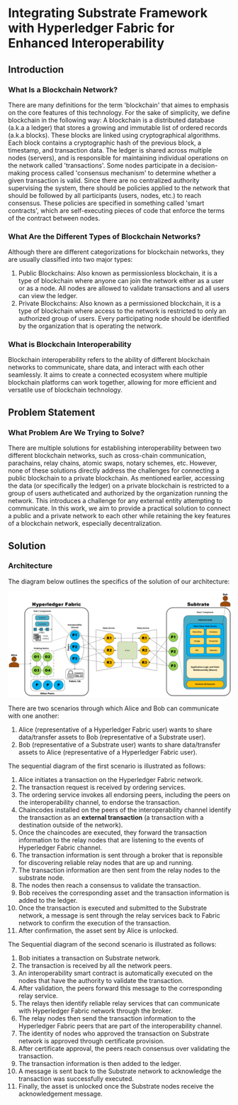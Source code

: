 # Integrating Substrate Framework with Hyperledger Fabric for Enhanced Interoperability
## Introduction
### What Is a Blockchain Network?
There are many definitions for the term 'blockchain' that aimes to emphasis on the core features of this technology. For the sake of simplicity, we define blockchain in the following way:
A blockchain is a distributed database (a.k.a a ledger) that stores a growing and immutable list of ordered records (a.k.a blocks). These blocks are linked using cryptographical algorithms. Each block contains a cryptographic hash of the previous block, a timestamp, and transaction data.
The ledger is shared across multiple nodes (servers), and is responsible for maintaining individual operations on the network called 'transactions'. Some nodes participate in a decision-making process called 'consensus mechanism' to determine whether a given transaction is valid. Since there are no centralized authority supervising the system, there should be policies applied to the network that should be followed by all participants (users, nodes, etc.) to reach consensus. These policies are specified in something called 'smart contracts', which are self-executing pieces of code that enforce the terms of the contract between nodes.
### What Are the Different Types of Blockchain Networks?
Although there are different categorizations for blockchain networks, they are usually classified into two major types:
1. Public Blockchains: Also known as permissionless blockchain, it is a type of blockchain where anyone can join the network either as a user or as a node. All nodes are allowed to validate transactions and all users can view the ledger.
2. Private Blockchains: Also known as a permissioned blockchain, it is a type of blockchain where access to the network is restricted to only an authorized group of users. Every participating node should be identified by the organization that is operating the network.
### What is Blockchain Interoperability
Blockchain interoperability refers to the ability of different blockchain networks to communicate, share data, and interact with each other seamlessly. It aims to create a connected ecosystem where multiple blockchain platforms can work together, allowing for more efficient and versatile use of blockchain technology.
## Problem Statement
### What Problem Are We Trying to Solve?
There are multiple solutions for establishing interoperability between two different blockchain networks, such as cross-chain communication, parachains, relay chains, atomic swaps, notary schemes, etc. However, none of these solutions directly address the challenges for connecting a public blockchain to a private blockchain. As mentioned earlier, accessing the data (or specifically the ledger) on a private blockchain is restricted to a group of users autheticated and authorized by the organization running the network. This introduces a challenge for any external entity attempting to communicate.
In this work, we aim to provide a practical solution to connect a public and a private network to each other while retaining the key features of a blockchain network, especially decentralization.
## Solution
### Architecture
The diagram below outlines the specifics of the solution of our architecture:

![Sample Image](doc_images/Drawing.png)

There are two scenarios through which Alice and Bob can communicate with one another:
1. Alice (representative of a Hyperledger Fabric user) wants to share data/transfer assets to Bob (representative of a Substrate user).
2. Bob (representative of a Substrate user) wants to share data/transfer assets to Alice (representative of a Hyperledger Fabric user).

The sequential diagram of the first scenario is illustrated as follows:
1. Alice initiates a transaction on the Hyperledger Fabric network.
2. The transaction request is received by ordering services.
3. The ordering service invokes all endorsing peers, including the peers on the interoperability channel, to endorse the transaction.
4. Chaincodes installed on the peers of the interoperability channel identify the transaction as an **external transaction** (a transaction with a destination outside of the network).
5. Once the chaincodes are executed, they forward the transaction information to the relay nodes that are listening to the events of Hyperledger Fabric channel.
6. The transaction information is sent through a broker that is reponsible for discovering reliable relay nodes that are up and running.
7. The transaction information are then sent from the relay nodes to the substrate node.
8. The nodes then reach a consensus to validate the transaction.
9. Bob receives the corresponding asset and the transaction information is added to the ledger.
9. Once the transaction is executed and submitted to the Substrate network, a message is sent through the relay services back to Fabric network to confirm the execution of the transaction.
10. After confirmation, the asset sent by Alice is unlocked.

The Sequential diagram of the second scenario is illustrated as follows:
1. Bob initiates a transaction on Substrate network.
2. The transaction is received by all the network peers.
3. An interoperability smart contract is automatically executed on the nodes that have the authority to validate the transaction.
4. After validation, the peers forward this message to the corresponding relay service.
5. The relays then identify reliable relay services that can communicate with Hyperledger Fabric network through the broker.
6. The relay nodes then send the transaction information to the Hyperledger Fabric peers that are part of the interoperability channel.
7. The identity of nodes who approved the transaction on Substrate network is approved through certificate provision.
8. After certificate approval, the peers reach consensus over validating the transaction.
9. The transaction information is then added to the ledger.
10. A message is sent back to the Substrate network to acknowledge the transaction was successfully executed.
11. Finally, the asset is unlocked once the Substrate nodes receive the acknowledgement message.